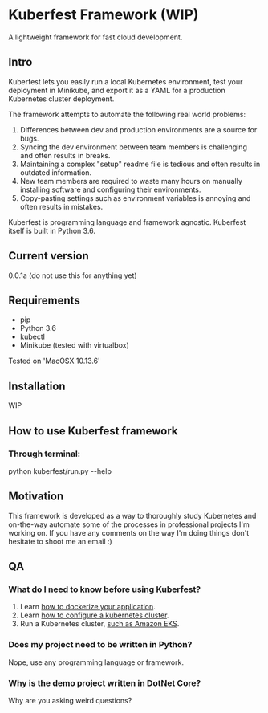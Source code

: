 # Kuberfest Framework (WIP)
A lightweight framework for fast cloud development.

## Intro

Kuberfest lets you easily run a local Kubernetes environment, test your deployment in Minikube, and export it as a YAML for a production Kubernetes cluster deployment.

The framework attempts to automate the following real world problems:
1. Differences between dev and production environments are a source for bugs.
2. Syncing the dev environment between team members is challenging and often results in breaks.
3. Maintaining a complex "setup" readme file is tedious and often results in outdated information.
4. New team members are required to waste many hours on manually installing software and configuring their environments.
5. Copy-pasting settings such as environment variables is annoying and often results in mistakes.

Kuberfest is programming language and framework agnostic. Kuberfest itself is built in Python 3.6.

## Current version
0.0.1a (do not use this for anything yet)

## Requirements
* pip
* Python 3.6
* kubectl
* Minikube (tested with virtualbox)

Tested on 'MacOSX 10.13.6'

## Installation
WIP 

## How to use Kuberfest framework
### Through terminal:
python kuberfest/run.py --help

## Motivation
This framework is developed as a way to thoroughly study Kubernetes and on-the-way automate some of the processes in professional projects I'm working on. If you have any comments on the way I'm doing things don't hesitate to shoot me an email :)

## QA
### What do I need to know before using Kuberfest?
1. Learn [how to dockerize your application](https://docs.docker.com/engine/reference/builder/).
2. Learn [how to configure a kubernetes cluster](https://kubernetes.io/docs/concepts/configuration/).
3. Run a Kubernetes cluster, [such as Amazon EKS](https://aws.amazon.com/getting-started/projects/deploy-kubernetes-app-amazon-eks/).
 
### Does my project need to be written in Python?
Nope, use any programming language or framework.

### Why is the demo project written in DotNet Core?
Why are you asking weird questions?

